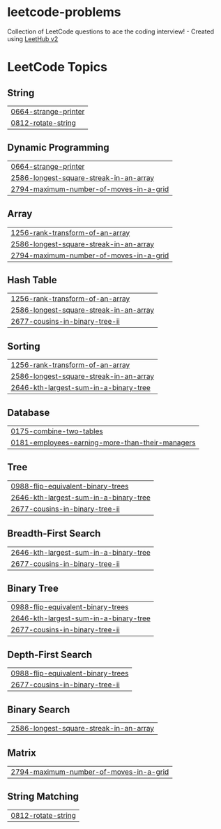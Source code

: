 # leetcode-problems
Collection of LeetCode questions to ace the coding interview! - Created using [LeetHub v2](https://github.com/arunbhardwaj/LeetHub-2.0)

<!---LeetCode Topics Start-->
# LeetCode Topics
## String
|  |
| ------- |
| [0664-strange-printer](https://github.com/khairul111010/leetcode-problems/tree/master/0664-strange-printer) |
| [0812-rotate-string](https://github.com/khairul111010/leetcode-problems/tree/master/0812-rotate-string) |
## Dynamic Programming
|  |
| ------- |
| [0664-strange-printer](https://github.com/khairul111010/leetcode-problems/tree/master/0664-strange-printer) |
| [2586-longest-square-streak-in-an-array](https://github.com/khairul111010/leetcode-problems/tree/master/2586-longest-square-streak-in-an-array) |
| [2794-maximum-number-of-moves-in-a-grid](https://github.com/khairul111010/leetcode-problems/tree/master/2794-maximum-number-of-moves-in-a-grid) |
## Array
|  |
| ------- |
| [1256-rank-transform-of-an-array](https://github.com/khairul111010/leetcode-problems/tree/master/1256-rank-transform-of-an-array) |
| [2586-longest-square-streak-in-an-array](https://github.com/khairul111010/leetcode-problems/tree/master/2586-longest-square-streak-in-an-array) |
| [2794-maximum-number-of-moves-in-a-grid](https://github.com/khairul111010/leetcode-problems/tree/master/2794-maximum-number-of-moves-in-a-grid) |
## Hash Table
|  |
| ------- |
| [1256-rank-transform-of-an-array](https://github.com/khairul111010/leetcode-problems/tree/master/1256-rank-transform-of-an-array) |
| [2586-longest-square-streak-in-an-array](https://github.com/khairul111010/leetcode-problems/tree/master/2586-longest-square-streak-in-an-array) |
| [2677-cousins-in-binary-tree-ii](https://github.com/khairul111010/leetcode-problems/tree/master/2677-cousins-in-binary-tree-ii) |
## Sorting
|  |
| ------- |
| [1256-rank-transform-of-an-array](https://github.com/khairul111010/leetcode-problems/tree/master/1256-rank-transform-of-an-array) |
| [2586-longest-square-streak-in-an-array](https://github.com/khairul111010/leetcode-problems/tree/master/2586-longest-square-streak-in-an-array) |
| [2646-kth-largest-sum-in-a-binary-tree](https://github.com/khairul111010/leetcode-problems/tree/master/2646-kth-largest-sum-in-a-binary-tree) |
## Database
|  |
| ------- |
| [0175-combine-two-tables](https://github.com/khairul111010/leetcode-problems/tree/master/0175-combine-two-tables) |
| [0181-employees-earning-more-than-their-managers](https://github.com/khairul111010/leetcode-problems/tree/master/0181-employees-earning-more-than-their-managers) |
## Tree
|  |
| ------- |
| [0988-flip-equivalent-binary-trees](https://github.com/khairul111010/leetcode-problems/tree/master/0988-flip-equivalent-binary-trees) |
| [2646-kth-largest-sum-in-a-binary-tree](https://github.com/khairul111010/leetcode-problems/tree/master/2646-kth-largest-sum-in-a-binary-tree) |
| [2677-cousins-in-binary-tree-ii](https://github.com/khairul111010/leetcode-problems/tree/master/2677-cousins-in-binary-tree-ii) |
## Breadth-First Search
|  |
| ------- |
| [2646-kth-largest-sum-in-a-binary-tree](https://github.com/khairul111010/leetcode-problems/tree/master/2646-kth-largest-sum-in-a-binary-tree) |
| [2677-cousins-in-binary-tree-ii](https://github.com/khairul111010/leetcode-problems/tree/master/2677-cousins-in-binary-tree-ii) |
## Binary Tree
|  |
| ------- |
| [0988-flip-equivalent-binary-trees](https://github.com/khairul111010/leetcode-problems/tree/master/0988-flip-equivalent-binary-trees) |
| [2646-kth-largest-sum-in-a-binary-tree](https://github.com/khairul111010/leetcode-problems/tree/master/2646-kth-largest-sum-in-a-binary-tree) |
| [2677-cousins-in-binary-tree-ii](https://github.com/khairul111010/leetcode-problems/tree/master/2677-cousins-in-binary-tree-ii) |
## Depth-First Search
|  |
| ------- |
| [0988-flip-equivalent-binary-trees](https://github.com/khairul111010/leetcode-problems/tree/master/0988-flip-equivalent-binary-trees) |
| [2677-cousins-in-binary-tree-ii](https://github.com/khairul111010/leetcode-problems/tree/master/2677-cousins-in-binary-tree-ii) |
## Binary Search
|  |
| ------- |
| [2586-longest-square-streak-in-an-array](https://github.com/khairul111010/leetcode-problems/tree/master/2586-longest-square-streak-in-an-array) |
## Matrix
|  |
| ------- |
| [2794-maximum-number-of-moves-in-a-grid](https://github.com/khairul111010/leetcode-problems/tree/master/2794-maximum-number-of-moves-in-a-grid) |
## String Matching
|  |
| ------- |
| [0812-rotate-string](https://github.com/khairul111010/leetcode-problems/tree/master/0812-rotate-string) |
<!---LeetCode Topics End-->